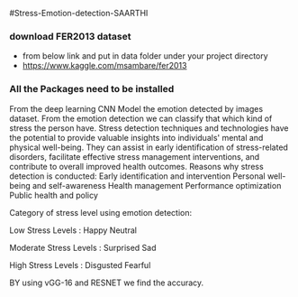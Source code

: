 #Stress-Emotion-detection-SAARTHI

### download FER2013 dataset
- from below link and put in data folder under your project directory
- https://www.kaggle.com/msambare/fer2013

### All the Packages need to be installed

From the deep learning CNN Model the emotion detected by images dataset.
From the emotion detection we can classify that which kind of stress the person have.
 Stress detection techniques and technologies have the potential to provide valuable insights into individuals' mental and physical well-being. They can assist in early identification of stress-related disorders, facilitate effective stress management interventions, and contribute to overall improved health outcomes.
Reasons why stress detection is conducted:
Early identification and intervention
Personal well-being and self-awareness
Health management
Performance optimization
Public health and policy


Category of stress level using emotion detection:

Low Stress Levels :
Happy
Neutral

Moderate Stress Levels :
Surprised 
Sad

High Stress Levels :
Disgusted
Fearful

BY using vGG-16 and RESNET we find the accuracy.

